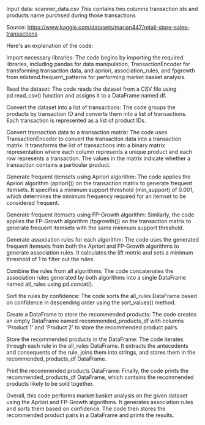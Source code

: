 Input data: scanner_data.csv
This contains two columns transaction ids and products name purchsed during those transactions

Source: https://www.kaggle.com/datasets/marian447/retail-store-sales-transactions

Here's an explanation of the code:

Import necessary libraries: The code begins by importing the required libraries, including pandas for data manipulation, TransactionEncoder for transforming transaction data, and apriori, association_rules, and fpgrowth from mlxtend.frequent_patterns for performing market basket analysis.

Read the dataset: The code reads the dataset from a CSV file using pd.read_csv() function and assigns it to a DataFrame named df.

Convert the dataset into a list of transactions: The code groups the products by transaction ID and converts them into a list of transactions. Each transaction is represented as a list of product IDs.

Convert transaction data to a transaction matrix: The code uses TransactionEncoder to convert the transaction data into a transaction matrix. It transforms the list of transactions into a binary matrix representation where each column represents a unique product and each row represents a transaction. The values in the matrix indicate whether a transaction contains a particular product.

Generate frequent itemsets using Apriori algorithm: The code applies the Apriori algorithm (apriori()) on the transaction matrix to generate frequent itemsets. It specifies a minimum support threshold (min_support) of 0.001, which determines the minimum frequency required for an itemset to be considered frequent.

Generate frequent itemsets using FP-Growth algorithm: Similarly, the code applies the FP-Growth algorithm (fpgrowth()) on the transaction matrix to generate frequent itemsets with the same minimum support threshold.

Generate association rules for each algorithm: The code uses the generated frequent itemsets from both the Apriori and FP-Growth algorithms to generate association rules. It calculates the lift metric and sets a minimum threshold of 1 to filter out the rules.

Combine the rules from all algorithms: The code concatenates the association rules generated by both algorithms into a single DataFrame named all_rules using pd.concat().

Sort the rules by confidence: The code sorts the all_rules DataFrame based on confidence in descending order using the sort_values() method.

Create a DataFrame to store the recommended products: The code creates an empty DataFrame named recommended_products_df with columns 'Product 1' and 'Product 2' to store the recommended product pairs.

Store the recommended products in the DataFrame: The code iterates through each rule in the all_rules DataFrame. It extracts the antecedents and consequents of the rule, joins them into strings, and stores them in the recommended_products_df DataFrame.

Print the recommended products DataFrame: Finally, the code prints the recommended_products_df DataFrame, which contains the recommended products likely to be sold together.

Overall, this code performs market basket analysis on the given dataset using the Apriori and FP-Growth algorithms. It generates association rules and sorts them based on confidence. The code then stores the recommended product pairs in a DataFrame and prints the results.





